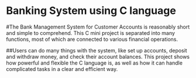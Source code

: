 # Banking System using C language 
#The Bank Management System for Customer Accounts is reasonably short and simple to comprehend. This C mini project is separated into many functions, most of which are connected to various financial operations.

##Users can do many things with the system, like set up accounts, deposit and withdraw money, and check their account balances. This project shows how powerful and flexible the C language is, as well as how it can handle complicated tasks in a clear and efficient way. 
